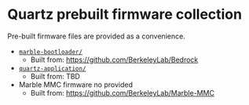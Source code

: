 # Quartz prebuilt firmware collection

Pre-built firmware files are provided as a convenience.

- [`marble-bootloader/`](marble-bootloader)
  - Built from: https://github.com/BerkeleyLab/Bedrock
- [`quartz-application/`](quartz-application)
  - Built from: TBD
- Marble MMC firmware no provided
  - Built from: https://github.com/BerkeleyLab/Marble-MMC
